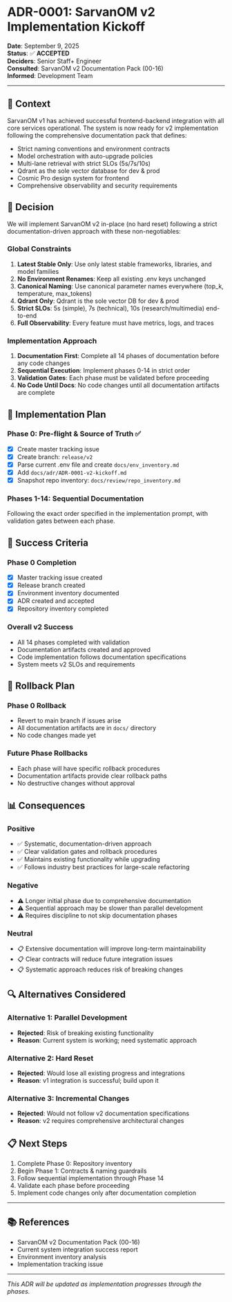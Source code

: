 # ADR-0001: SarvanOM v2 Implementation Kickoff

**Date**: September 9, 2025  
**Status**: ✅ **ACCEPTED**  
**Deciders**: Senior Staff+ Engineer  
**Consulted**: SarvanOM v2 Documentation Pack (00-16)  
**Informed**: Development Team

---

## 🎯 **Context**

SarvanOM v1 has achieved successful frontend-backend integration with all core services operational. The system is now ready for v2 implementation following the comprehensive documentation pack that defines:

- Strict naming conventions and environment contracts
- Model orchestration with auto-upgrade policies
- Multi-lane retrieval with strict SLOs (5s/7s/10s)
- Qdrant as the sole vector database for dev & prod
- Cosmic Pro design system for frontend
- Comprehensive observability and security requirements

## 🚀 **Decision**

We will implement SarvanOM v2 in-place (no hard reset) following a strict documentation-driven approach with these non-negotiables:

### **Global Constraints**
1. **Latest Stable Only**: Use only latest stable frameworks, libraries, and model families
2. **No Environment Renames**: Keep all existing .env keys unchanged
3. **Canonical Naming**: Use canonical parameter names everywhere (top_k, temperature, max_tokens)
4. **Qdrant Only**: Qdrant is the sole vector DB for dev & prod
5. **Strict SLOs**: 5s (simple), 7s (technical), 10s (research/multimedia) end-to-end
6. **Full Observability**: Every feature must have metrics, logs, and traces

### **Implementation Approach**
1. **Documentation First**: Complete all 14 phases of documentation before any code changes
2. **Sequential Execution**: Implement phases 0-14 in strict order
3. **Validation Gates**: Each phase must be validated before proceeding
4. **No Code Until Docs**: No code changes until all documentation artifacts are complete

## 🔄 **Implementation Plan**

### **Phase 0: Pre-flight & Source of Truth** ✅
- [x] Create master tracking issue
- [x] Create branch: `release/v2`
- [x] Parse current .env file and create `docs/env_inventory.md`
- [x] Add `docs/adr/ADR-0001-v2-kickoff.md`
- [x] Snapshot repo inventory: `docs/review/repo_inventory.md`

### **Phases 1-14: Sequential Documentation**
Following the exact order specified in the implementation prompt, with validation gates between each phase.

## 🎯 **Success Criteria**

### **Phase 0 Completion**
- [x] Master tracking issue created
- [x] Release branch created
- [x] Environment inventory documented
- [x] ADR created and accepted
- [x] Repository inventory completed

### **Overall v2 Success**
- All 14 phases completed with validation
- Documentation artifacts created and approved
- Code implementation follows documentation specifications
- System meets v2 SLOs and requirements

## 🔄 **Rollback Plan**

### **Phase 0 Rollback**
- Revert to main branch if issues arise
- All documentation artifacts are in `docs/` directory
- No code changes made yet

### **Future Phase Rollbacks**
- Each phase will have specific rollback procedures
- Documentation artifacts provide clear rollback paths
- No destructive changes without approval

## 📊 **Consequences**

### **Positive**
- ✅ Systematic, documentation-driven approach
- ✅ Clear validation gates and rollback procedures
- ✅ Maintains existing functionality while upgrading
- ✅ Follows industry best practices for large-scale refactoring

### **Negative**
- ⚠️ Longer initial phase due to comprehensive documentation
- ⚠️ Sequential approach may be slower than parallel development
- ⚠️ Requires discipline to not skip documentation phases

### **Neutral**
- 📋 Extensive documentation will improve long-term maintainability
- 📋 Clear contracts will reduce future integration issues
- 📋 Systematic approach reduces risk of breaking changes

## 🔍 **Alternatives Considered**

### **Alternative 1: Parallel Development**
- **Rejected**: Risk of breaking existing functionality
- **Reason**: Current system is working; need systematic approach

### **Alternative 2: Hard Reset**
- **Rejected**: Would lose all existing progress and integrations
- **Reason**: v1 integration is successful; build upon it

### **Alternative 3: Incremental Changes**
- **Rejected**: Would not follow v2 documentation specifications
- **Reason**: v2 requires comprehensive architectural changes

## 📋 **Next Steps**

1. Complete Phase 0: Repository inventory
2. Begin Phase 1: Contracts & naming guardrails
3. Follow sequential implementation through Phase 14
4. Validate each phase before proceeding
5. Implement code changes only after documentation completion

---

## 📚 **References**

- SarvanOM v2 Documentation Pack (00-16)
- Current system integration success report
- Environment inventory analysis
- Implementation tracking issue

---

*This ADR will be updated as implementation progresses through the phases.*
